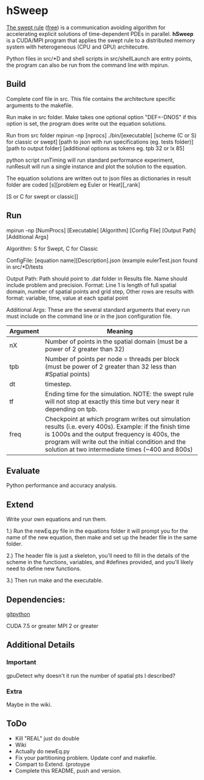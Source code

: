 

# hSweep

[The swept rule](https://www.sciencedirect.com/science/article/pii/S0021999117309221?via%3Dihub) ([free](https://arxiv.org/abs/1705.03162)) is a communication avoiding algorithm for accelerating explicit solutions of time-dependent PDEs in parallel.
**hSweep** is a CUDA/MPI program that applies the swept rule to a distributed memory system with heterogeneous (CPU and GPU) architecutre.

Python files in src/\*D and shell scripts in src/shellLaunch are entry points, the program can also be run from the command line with mpirun.

## Build

Complete conf file in src.  This file contains the architecture specific arguments to the makefile.

Run make in src folder.  Make takes one optional option "DEF=-DNOS" if this option is set, the program does write out the equation solutions.

Run from src folder 
mpirun -np [nprocs] ./bin/[executable] [scheme (C or S) for classic or swept] [path to json with run specifications (eg. tests folder)] [path to output folder] [additional options as tokens eg. tpb 32 or lx 85]

python script runTiming will run standard performance experiment, runResult will run a single instance and plot the solution to the equation.

The equation solutions are written out to json files as dictionaries  in result folder are coded [s][problem eg Euler or Heat][_rank] 

[S or C for swept or classic]]

## Run

mpirun -np [NumProcs] [Executable] [Algorithm] [Config File] [Output Path] [Additional Args]

Algorithm: S for Swept, C for Classic

ConfigFile: [equation name][Description].json (example eulerTest.json found in src/\*D/tests

Output Path: Path should point to .dat folder in Results file. Name should include problem and precision. Format: Line 1 is length of full spatial domain, number of spatial points and grid step, Other rows are results with format: variable, time, value at each spatial point

Additional Args: These are the several standard arguments that every run must include on the command line or in the json configuration file.

| Argument  |  Meaning |
| --------- | -------- |
| nX | Number of points in the spatial domain (must be a power of 2 greater than 32)
| tpb | Number of points per node = threads per block (must be power of 2 greater than 32 less than #Spatial points)
| dt | timestep.
| tf | Ending time for the simulation.  NOTE: the swept rule will not stop at exactly this time but very near it depending on tpb.
| freq | Checkpoint at which program writes out simulation results (i.e. every 400s).  Example: if the finish time is 1000s and the output frequency is 400s, the program will write out the initial condition and the solution at two intermediate times (~400 and 800s)

## Evaluate

Python performance and accuracy analysis.

## Extend

Write your own equations and run them.

1.) Run the newEq.py file in the equations folder it will prompt you for the name of the new equation, then make and set up the header file in the same folder.

2.) The header file is just a skeleton, you'll need to fill in the details of the scheme in the functions, variables, and #defines provided, and you'll likely need to define new functions.

3.) Then run make and the executable.

## Dependencies:

[gitpython](http://gitpython.readthedocs.io/en/stable/intro.html)

CUDA 7.5 or greater
MPI 2 or greater

## Additional Details
### Important

gpuDetect 
why doesn't it run the number of spatial pts I described?

### Extra

Maybe in the wiki.

## ToDo
- Kill "REAL" just do double
- Wiki
- Actually do newEq.py
- Fix your partitioning problem.  Update conf and makefile.
- Compart to Extend. (protoype 
- Complete this README, push and version.
